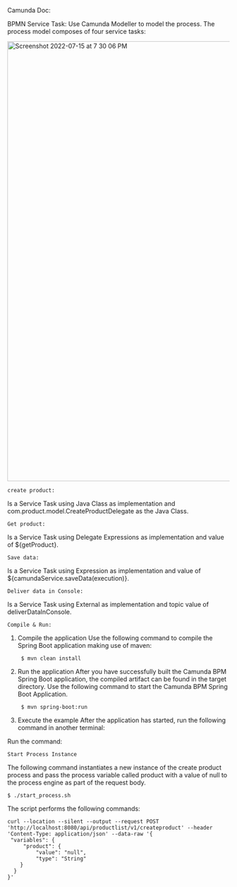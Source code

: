 Camunda Doc:

BPMN Service Task:
Use Camunda Modeller to model the process. The process model composes of four service tasks:

<img width="995" alt="Screenshot 2022-07-15 at 7 30 06 PM" src="https://user-images.githubusercontent.com/76160571/179257501-8db0d50c-674d-4bc4-8c33-442a723a67d1.png">

    create product: 
    
Is a Service Task using Java Class as implementation and com.product.model.CreateProductDelegate as the Java Class.

    Get product: 
Is a Service Task using Delegate Expressions as implementation and value of ${getProduct}.

    Save data: 
Is a Service Task using Expression as implementation and value of ${camundaService.saveData(execution)}.

    Deliver data in Console: 
Is a Service Task using External as implementation and topic value of deliverDataInConsole.

    Compile & Run:

1. Compile the application
Use the following command to compile the Spring Boot application making use of maven:

        $ mvn clean install

2. Run the application
After you have successfully built the Camunda BPM Spring Boot application, the compiled artifact can be found in the target directory. Use the following command to start the Camunda BPM Spring Boot Application.

        $ mvn spring-boot:run

3. Execute the example
    After the application has started, run the following command in another terminal:

Run the command: 

    Start Process Instance

The following command instantiates a new instance of the create product process and pass the process variable called product with a value of null to the process engine as part of the request body.

    $ ./start_process.sh

The script performs the following commands:

    curl --location --silent --output --request POST 'http://localhost:8080/api/productlist/v1/createproduct' --header 'Content-Type: application/json' --data-raw '{
     "variables": {
         "product": {
             "value": "null",
             "type": "String"
        }
      } 
    }'
